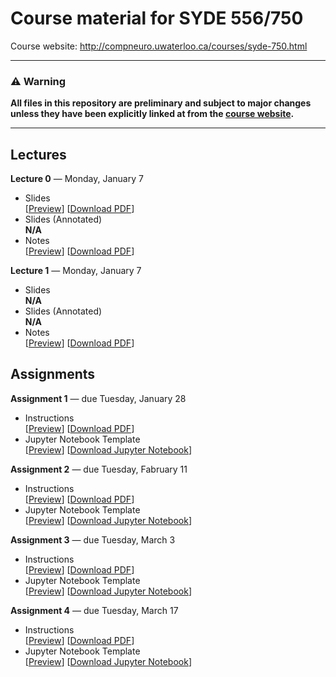 # Course material for SYDE 556/750

Course website: http://compneuro.uwaterloo.ca/courses/syde-750.html

---

### ⚠ Warning
**All files in this repository are preliminary and subject to major changes unless they have been explicitly linked at from the [course website](http://compneuro.uwaterloo.ca/courses/syde-750.html).**

---

## Lectures

**Lecture 0** ― Monday, January 7
* Slides  
  [[Preview](https://github.com/astoeckel/syde556-w20/blob/master/lectures/lecture_00/syde556_lecture_00_slides.pdf)]
  [[Download PDF](https://github.com/astoeckel/syde556-w20/raw/master/lectures/lecture_00/syde556_lecture_00_slides.pdf)]
* Slides (Annotated)  
  **N/A**
* Notes  
  [[Preview](https://github.com/astoeckel/syde556-w20/blob/master/lectures/lecture_00/syde556_lecture_00_notes.pdf)]
  [[Download PDF](https://github.com/astoeckel/syde556-w20/raw/master/lectures/lecture_00/syde556_lecture_00_notes.pdf)]

**Lecture 1** ― Monday, January 7
* Slides  
  **N/A**
* Slides (Annotated)  
  **N/A**
* Notes  
  [[Preview](https://github.com/astoeckel/syde556-w20/blob/master/lectures/lecture_01/syde556_lecture_01_notes.pdf)]
  [[Download PDF](https://github.com/astoeckel/syde556-w20/raw/master/lectures/lecture_01/syde556_lecture_01_notes.pdf)]


## Assignments

**Assignment 1** ― due Tuesday, January 28
* Instructions  
  [[Preview](https://github.com/astoeckel/syde556-w20/blob/master/assignments/assignment_01/syde556_assignment_01.pdf)]
  [[Download PDF](https://github.com/astoeckel/syde556-w20/raw/master/assignments/assignment_01/syde556_assignment_01.pdf)]
* Jupyter Notebook Template  
  [[Preview](https://github.com/astoeckel/syde556-w20/blob/master/assignments/assignment_01/syde556_assignment_01_template.ipynb)]
  [[Download Jupyter Notebook](https://github.com/astoeckel/syde556-w20/raw/master/assignments/assignment_01/syde556_assignment_01_template.ipynb)]

**Assignment 2** ― due Tuesday, Fabruary 11
* Instructions  
  [[Preview](https://github.com/astoeckel/syde556-w20/blob/master/assignments/assignment_02/syde556_assignment_02.pdf)]
  [[Download PDF](https://github.com/astoeckel/syde556-w20/raw/master/assignments/assignment_02/syde556_assignment_02.pdf)]
* Jupyter Notebook Template  
  [[Preview](https://github.com/astoeckel/syde556-w20/blob/master/assignments/assignment_02/syde556_assignment_02_template.ipynb)]
  [[Download Jupyter Notebook](https://github.com/astoeckel/syde556-w20/raw/master/assignments/assignment_02/syde556_assignment_02_template.ipynb)]

**Assignment 3** ― due Tuesday, March 3
* Instructions  
  [[Preview](https://github.com/astoeckel/syde556-w20/blob/master/assignments/assignment_03/syde556_assignment_03.pdf)]
  [[Download PDF](https://github.com/astoeckel/syde556-w20/raw/master/assignments/assignment_03/syde556_assignment_03.pdf)]
* Jupyter Notebook Template  
  [[Preview](https://github.com/astoeckel/syde556-w20/blob/master/assignments/assignment_03/syde556_assignment_03_template.ipynb)]
  [[Download Jupyter Notebook](https://github.com/astoeckel/syde556-w20/raw/master/assignments/assignment_03/syde556_assignment_03_template.ipynb)]

**Assignment 4** ― due Tuesday, March 17
* Instructions  
  [[Preview](https://github.com/astoeckel/syde556-w20/blob/master/assignments/assignment_04/syde556_assignment_04.pdf)]
  [[Download PDF](https://github.com/astoeckel/syde556-w20/raw/master/assignments/assignment_04/syde556_assignment_04.pdf)]
* Jupyter Notebook Template  
  [[Preview](https://github.com/astoeckel/syde556-w20/blob/master/assignments/assignment_04/syde556_assignment_04_template.ipynb)]
  [[Download Jupyter Notebook](https://github.com/astoeckel/syde556-w20/raw/master/assignments/assignment_04/syde556_assignment_04_template.ipynb)]
